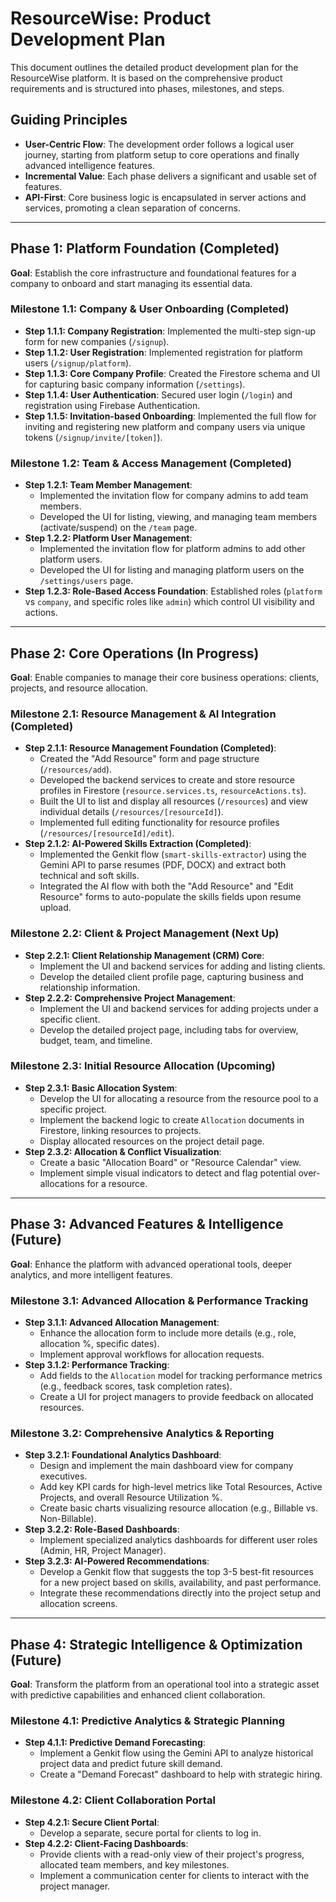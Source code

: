 # ResourceWise: Product Development Plan

This document outlines the detailed product development plan for the ResourceWise platform. It is based on the comprehensive product requirements and is structured into phases, milestones, and steps.

## Guiding Principles
- **User-Centric Flow**: The development order follows a logical user journey, starting from platform setup to core operations and finally advanced intelligence features.
- **Incremental Value**: Each phase delivers a significant and usable set of features.
- **API-First**: Core business logic is encapsulated in server actions and services, promoting a clean separation of concerns.

---

## Phase 1: Platform Foundation (Completed)

**Goal**: Establish the core infrastructure and foundational features for a company to onboard and start managing its essential data.

### Milestone 1.1: Company & User Onboarding (Completed)
- **Step 1.1.1: Company Registration**: Implemented the multi-step sign-up form for new companies (`/signup`).
- **Step 1.1.2: User Registration**: Implemented registration for platform users (`/signup/platform`).
- **Step 1.1.3: Core Company Profile**: Created the Firestore schema and UI for capturing basic company information (`/settings`).
- **Step 1.1.4: User Authentication**: Secured user login (`/login`) and registration using Firebase Authentication.
- **Step 1.1.5: Invitation-based Onboarding**: Implemented the full flow for inviting and registering new platform and company users via unique tokens (`/signup/invite/[token]`).

### Milestone 1.2: Team & Access Management (Completed)
- **Step 1.2.1: Team Member Management**:
    - Implemented the invitation flow for company admins to add team members.
    - Developed the UI for listing, viewing, and managing team members (activate/suspend) on the `/team` page.
- **Step 1.2.2: Platform User Management**:
    - Implemented the invitation flow for platform admins to add other platform users.
    - Developed the UI for listing and managing platform users on the `/settings/users` page.
- **Step 1.2.3: Role-Based Access Foundation**: Established roles (`platform` vs `company`, and specific roles like `admin`) which control UI visibility and actions.

---

## Phase 2: Core Operations (In Progress)

**Goal**: Enable companies to manage their core business operations: clients, projects, and resource allocation.

### Milestone 2.1: Resource Management & AI Integration (Completed)
- **Step 2.1.1: Resource Management Foundation (Completed)**:
    - Created the "Add Resource" form and page structure (`/resources/add`).
    - Developed the backend services to create and store resource profiles in Firestore (`resource.services.ts`, `resourceActions.ts`).
    - Built the UI to list and display all resources (`/resources`) and view individual details (`/resources/[resourceId]`).
    - Implemented full editing functionality for resource profiles (`/resources/[resourceId]/edit`).
- **Step 2.1.2: AI-Powered Skills Extraction (Completed)**:
    - Implemented the Genkit flow (`smart-skills-extractor`) using the Gemini API to parse resumes (PDF, DOCX) and extract both technical and soft skills.
    - Integrated the AI flow with both the "Add Resource" and "Edit Resource" forms to auto-populate the skills fields upon resume upload.

### Milestone 2.2: Client & Project Management (Next Up)
- **Step 2.2.1: Client Relationship Management (CRM) Core**:
    - Implement the UI and backend services for adding and listing clients.
    - Develop the detailed client profile page, capturing business and relationship information.
- **Step 2.2.2: Comprehensive Project Management**:
    - Implement the UI and backend services for adding projects under a specific client.
    - Develop the detailed project page, including tabs for overview, budget, team, and timeline.

### Milestone 2.3: Initial Resource Allocation (Upcoming)
- **Step 2.3.1: Basic Allocation System**:
    - Develop the UI for allocating a resource from the resource pool to a specific project.
    - Implement the backend logic to create `Allocation` documents in Firestore, linking resources to projects.
    - Display allocated resources on the project detail page.
- **Step 2.3.2: Allocation & Conflict Visualization**:
    - Create a basic "Allocation Board" or "Resource Calendar" view.
    - Implement simple visual indicators to detect and flag potential over-allocations for a resource.

---

## Phase 3: Advanced Features & Intelligence (Future)

**Goal**: Enhance the platform with advanced operational tools, deeper analytics, and more intelligent features.

### Milestone 3.1: Advanced Allocation & Performance Tracking
- **Step 3.1.1: Advanced Allocation Management**:
    - Enhance the allocation form to include more details (e.g., role, allocation %, specific dates).
    - Implement approval workflows for allocation requests.
- **Step 3.1.2: Performance Tracking**:
    - Add fields to the `Allocation` model for tracking performance metrics (e.g., feedback scores, task completion rates).
    - Create a UI for project managers to provide feedback on allocated resources.

### Milestone 3.2: Comprehensive Analytics & Reporting
- **Step 3.2.1: Foundational Analytics Dashboard**:
    - Design and implement the main dashboard view for company executives.
    - Add key KPI cards for high-level metrics like Total Resources, Active Projects, and overall Resource Utilization %.
    - Create basic charts visualizing resource allocation (e.g., Billable vs. Non-Billable).
- **Step 3.2.2: Role-Based Dashboards**:
    - Implement specialized analytics dashboards for different user roles (Admin, HR, Project Manager).
- **Step 3.2.3: AI-Powered Recommendations**:
    - Develop a Genkit flow that suggests the top 3-5 best-fit resources for a new project based on skills, availability, and past performance.
    - Integrate these recommendations directly into the project setup and allocation screens.

---

## Phase 4: Strategic Intelligence & Optimization (Future)

**Goal**: Transform the platform from an operational tool into a strategic asset with predictive capabilities and enhanced client collaboration.

### Milestone 4.1: Predictive Analytics & Strategic Planning
- **Step 4.1.1: Predictive Demand Forecasting**:
    - Implement a Genkit flow using the Gemini API to analyze historical project data and predict future skill demand.
    - Create a "Demand Forecast" dashboard to help with strategic hiring.

### Milestone 4.2: Client Collaboration Portal
- **Step 4.2.1: Secure Client Portal**:
    - Develop a separate, secure portal for clients to log in.
- **Step 4.2.2: Client-Facing Dashboards**:
    - Provide clients with a read-only view of their project's progress, allocated team members, and key milestones.
    - Implement a communication center for clients to interact with the project manager.

